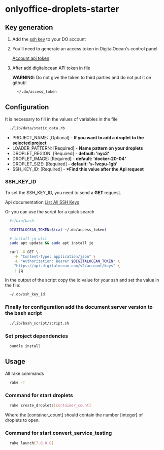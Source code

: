 # onlyoffice-droplets-starter

## Key generation

1. Add the [ssh key](https://cloud.digitalocean.com/account/security)
   to your DO account

2. You'll need to generate an access token in DigitalOcean's control panel

   [Account api token](https://cloud.digitalocean.com/settings/applications)

3. After add digitalocean API token in file

    __WARNING__: Do not give the token to third parties
    and do not put it on github!

    ```bash
      ~/.do/access_token
    ```

## Configuration

It is necessary to fill in the values of variables in the file

  ```bash
    ./lib/data/static_data.rb
  ```

* PROJECT_NAME: [Optional] - __If you want to add a droplet to the selected project__
* LOADER_PATTERN: [Required] - __Name pattern on your droplets__
* DROPLET_REGION: [Required] - __default: 'nyc3'__
* DROPLET_IMAGE: [Required] - __default: 'docker-20-04'__
* DROPLET_SIZE: [Required] - __default: 's-1vcpu-1gb'__
* SSH_KEY_ID: [Required] - __*Find this value after the Api request__

### SSH_KEY_ID

To set the SSH_KEY_ID, you need to send a __GET__ request.

Api documentation [List All SSH Keys](https://docs.digitalocean.com/reference/api/api-reference/#operation/list_all_keys)

Or you can use the script for a quick search

  ```bash
    #!/bin/bash

    DIGITALOCEAN_TOKEN=$(cat ~/.do/access_token)

    # install jq util
    sudo apt update && sudo apt install jq

    curl -X GET \
      -H "Content-Type: application/json" \
      -H "Authorization: Bearer $DIGITALOCEAN_TOKEN" \
      "https://api.digitalocean.com/v2/account/keys" \
      | jq
  ```

In the output of the script copy the id value
for your ssh and set the value in the file:

  ```bash
    ~/.do/ssh_key_id
  ```

### Finally for configuration add the document server version to the bash script

  ```bash
    ./lib/bash_script/script.sh
  ```

### Set project dependencies

  ```bash
    bundle install
  ```

## Usage

All rake commands

  ```bash
    rake -T
  ```

### Command for start droplets

  ```bash
    rake create_droplets[container_count]
  ```

Where the [container_count] should contain the number [integer] of droplets to open.

### Command for start convert_service_testing

  ```bash
    rake launch[7.0.0.0]
  ```

